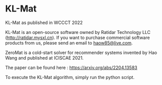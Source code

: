 # KL-Mat
KL-Mat as published in WCCCT 2022

KL-Mat is an open-source software owned by Ratidar Technology LLC (http://ratidar.mysxl.cn). If you want to purchase commercial software products from us, please send an email to haow85@live.com.

ZeroMat is a cold-start solver for recommender systems invented by Hao Wang and published at ICISCAE 2021.

The paper can be found here : https://arxiv.org/abs/2204.13583

To execute the KL-Mat algorithm, simply run the python script.

